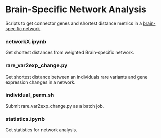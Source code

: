 # Brain-Specific Network Analysis

Scripts to get connector genes and shortest distance metrics in a [brain-specific network](https://doi.org/10.1038/nn.4353).

### networkX.ipynb

Get shortest distances from weighted Brain-specific network.

### rare_var2exp_change.py

Get shortest distance between an individuals rare variants and gene expression changes in a network.

### individual_perm.sh

Submit rare_var2exp_change.py as a batch job.

### statistics.ipynb

Get statistics for network analysis.
